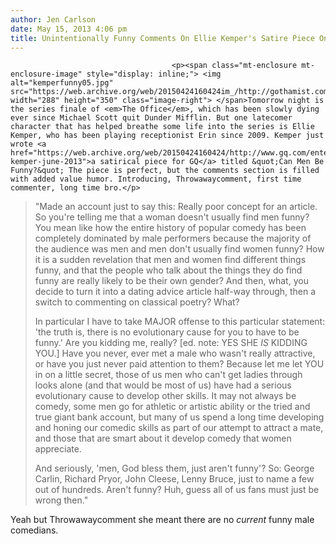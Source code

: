 ```yaml
---
author: Jen Carlson
date: May 15, 2013 4:06 pm
title: Unintentionally Funny Comments On Ellie Kemper's Satire Piece On Men Not Being Funny
---
```


	
										<p><span class="mt-enclosure mt-enclosure-image" style="display: inline;"> <img alt="kemperfunny05.jpg" src="https://web.archive.org/web/20150424160424im_/http://gothamist.com/attachments/arts_jen/kemperfunny05.jpg" width="288" height="350" class="image-right"> </span>Tomorrow night is the series finale of <em>The Office</em>, which has been slowly dying ever since Michael Scott quit Dunder Mifflin. But one latecomer character that has helped breathe some life into the series is Ellie Kemper, who has been playing receptionist Erin since 2009. Kemper just wrote <a href="https://web.archive.org/web/20150424160424/http://www.gq.com/entertainment/humor/201306/ellie-kemper-june-2013">a satirical piece for GQ</a> titled &quot;Can Men Be Funny?&quot; The piece is perfect, but the comments section is filled with added value humor. Introducing, Throwawaycomment, first time commenter, long time bro.</p>

<blockquote>&quot;Made an account just to say this: Really poor concept for an article. So you&apos;re telling me that a woman doesn&apos;t usually find men funny? You mean like how the entire history of popular comedy has been completely dominated by male performers because the majority of the audience was men and men don&apos;t usually find women funny? How it is a sudden revelation that men and women find different things funny, and that the people who talk about the things they do find funny are really likely to be their own gender? And then, what, you decide to turn it into a dating advice article half-way through, then a switch to commenting on classical poetry? What?

<p>In particular I have to take MAJOR offense to this particular statement: &apos;the truth is, there is no evolutionary cause for you to have to be funny.&apos; Are you kidding me, really? [ed. note: YES SHE <em>IS</em> KIDDING YOU.] Have you never, ever met a male who wasn&apos;t really attractive, or have you just never paid attention to them? Because let me let YOU in on a little secret, those of us men who can&apos;t get ladies through looks alone (and that would be most of us) have had a serious evolutionary cause to develop other skills. It may not always be comedy, some men go for athletic or artistic ability or the tried and true giant bank account, but many of us spend a long time developing and honing our comedic skills as part of our attempt to attract a mate, and those that are smart about it develop comedy that women appreciate.</p>

<p>And seriously, &apos;men, God bless them, just aren&apos;t funny&apos;? So: George Carlin, Richard Pryor, John Cleese, Lenny Bruce, just to name a few out of hundreds. Aren&apos;t funny? Huh, guess all of us fans must just be wrong then.&quot;</p></blockquote> Yeah but Throwawaycomment she meant there are no <em>current</em> funny male comedians.<p></p>					
										
									
				